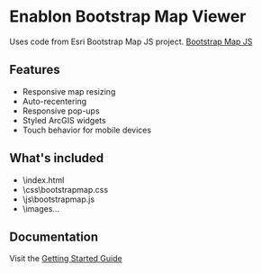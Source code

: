 # Enablon Bootstrap Map Viewer

Uses code from Esri Bootstrap Map JS project.
[Bootstrap Map JS](http://esri.github.com/bootstrap-map-js/demo/index.html)


## Features

* Responsive map resizing
* Auto-recentering
* Responsive pop-ups
* Styled ArcGIS widgets
* Touch behavior for mobile devices

## What's included
* \index.html
* \css\bootstrapmap.css
* \js\bootstrapmap.js
* \images\...



## Documentation

Visit the [Getting Started Guide](http://esri.github.io/bootstrap-map-js/demo/index.html)



